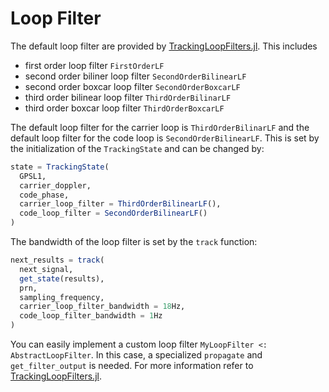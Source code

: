 # Loop Filter

The default loop filter are provided by
[TrackingLoopFilters.jl](https://github.com/JuliaGNSS/TrackingLoopFilters.jl). This includes
- first order loop filter `FirstOrderLF`
- second order biliner loop filter `SecondOrderBilinearLF`
- second order boxcar loop filter `SecondOrderBoxcarLF`
- third order bilinear loop filter `ThirdOrderBilinarLF`
- third order boxcar loop filter `ThirdOrderBoxcarLF`

The default loop filter for the carrier loop is `ThirdOrderBilinarLF` and the default loop
filter for the code loop is `SecondOrderBilinearLF`. This is set by the initialization of
the `TrackingState` and can be changed by:
```julia
state = TrackingState(
  GPSL1,
  carrier_doppler,
  code_phase,
  carrier_loop_filter = ThirdOrderBilinearLF(),
  code_loop_filter = SecondOrderBilinearLF()
)
```

The bandwidth of the loop filter is set by the `track` function:
```julia
next_results = track(
  next_signal,
  get_state(results),
  prn,
  sampling_frequency,
  carrier_loop_filter_bandwidth = 18Hz,
  code_loop_filter_bandwidth = 1Hz
)
```

You can easily implement a custom loop filter `MyLoopFilter <: AbstractLoopFilter`. In this
case, a specialized `propagate` and `get_filter_output` is needed. For more information
refer to [TrackingLoopFilters.jl](https://github.com/JuliaGNSS/TrackingLoopFilters.jl).
